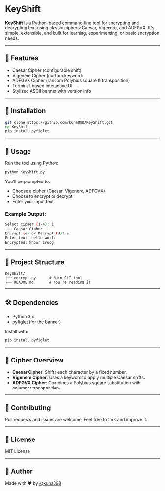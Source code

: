 # KeyShift

**KeyShift** is a Python-based command-line tool for encrypting and decrypting text using classic ciphers: Caesar, Vigenère, and ADFGVX. It's simple, extensible, and built for learning, experimenting, or basic encryption needs.

---

## 🔐 Features

* Caesar Cipher (configurable shift)
* Vigenère Cipher (custom keyword)
* ADFGVX Cipher (random Polybius square & transposition)
* Terminal-based interactive UI
* Stylized ASCII banner with version info

---

## 🚀 Installation

```bash
git clone https://github.com/kuna098/KeyShift.git
cd KeyShift
pip install pyfiglet
```

---

## 🧪 Usage

Run the tool using Python:

```bash
python KeyShift.py
```

You'll be prompted to:

* Choose a cipher (Caesar, Vigenère, ADFGVX)
* Choose to encrypt or decrypt
* Enter your input text

### Example Output:

```bash
Select cipher (1-4): 1
--- Caesar Cipher ---
Encrypt (e) or Decrypt (d)? e
Enter text: hello world
Encrypted: khoor zruog
```

---

## 📂 Project Structure

```
KeyShift/
├── encrypt.py      # Main CLI tool
├── README.md       # You're reading it
```

---

## 🛠 Dependencies

* Python 3.x
* [pyfiglet](https://pypi.org/project/pyfiglet/) (for the banner)

Install with:

```bash
pip install pyfiglet
```

---

## 🧠 Cipher Overview

* **Caesar Cipher**: Shifts each character by a fixed number.
* **Vigenère Cipher**: Uses a keyword to apply multiple Caesar shifts.
* **ADFGVX Cipher**: Combines a Polybius square substitution with columnar transposition.

---

## 🤝 Contributing

Pull requests and issues are welcome. Feel free to fork and improve it.

---

## 📄 License

MIT License

---

## 🔗 Author

Made with ❤️ by [@kuna098](https://github.com/kuna098)
